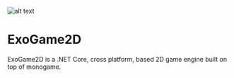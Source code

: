 ![alt text](https://github.com/stephenhaunts/ExoGameEngine/blob/main/ExoEngineLogo_Small.png "Exo Engine Game Engine built on top of MonoGame")

# ExoGame2D
ExoGame2D is a .NET Core, cross platform, based 2D game engine built on top of monogame.
